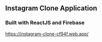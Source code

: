 ## Instagram Clone Application

### Built with ReactJS and Firebase

https://instagram-clone-cf94f.web.app/
